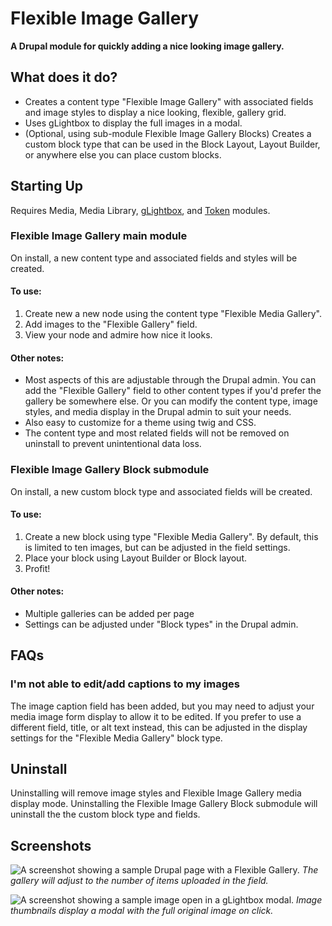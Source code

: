 # Flexible Image Gallery
**A Drupal module for quickly adding a nice looking image gallery.**

## What does it do?
- Creates a content type "Flexible Image Gallery" with associated fields and image styles to display a nice looking, flexible, gallery grid.
- Uses gLightbox to display the full images in a modal.
- (Optional, using sub-module Flexible Image Gallery Blocks) Creates a custom block type that can be used in the Block Layout, Layout Builder, or anywhere else you can place custom blocks.

## Starting Up
Requires Media, Media Library, [gLightbox](https://www.drupal.org/project/glightbox), and [Token](https://www.drupal.org/project/token) modules.

### Flexible Image Gallery main module
On install, a new content type and associated fields and styles will be created.

#### To use: 
1. Create new a new node using the content type "Flexible Media Gallery".
2. Add images to the "Flexible Gallery" field.
3. View your node and admire how nice it looks.

#### Other notes:
- Most aspects of this are adjustable through the Drupal admin. You can add the "Flexible Gallery" field to other content types if you'd prefer the gallery be somewhere else.  Or you can modify the content type, image styles, and media display in the Drupal admin to suit your needs.
- Also easy to customize for a theme using twig and CSS.
- The content type and most related fields will not be removed on uninstall to prevent unintentional data loss.

### Flexible Image Gallery Block submodule
On install, a new custom block type and associated fields will be created.

#### To use:
1. Create a new block using type "Flexible Media Gallery".  By default, this is limited to ten images, but can be adjusted in the field settings.
2. Place your block using Layout Builder or Block layout.
3. Profit!

#### Other notes:
- Multiple galleries can be added per page
- Settings can be adjusted under "Block types" in the Drupal admin.

## FAQs

### I'm not able to edit/add captions to my images
The image caption field has been added, but you may need to adjust your media image form display to allow it to be edited.  If you prefer to use a different field, title, or alt text instead, this can be adjusted in the display settings for the "Flexible Media Gallery" block type.

## Uninstall
Uninstalling will remove image styles and Flexible Image Gallery media display mode.  Uninstalling the Flexible Image Gallery Block submodule will uninstall the the custom block type and fields.

## Screenshots
![A screenshot showing a sample Drupal page with a Flexible Gallery.](https://github.com/user-attachments/assets/a88023ae-d97e-4dc9-b71e-55546397655e)
_The gallery will adjust to the number of items uploaded in the field._

![A screenshot showing a sample image open in a gLightbox modal.](https://github.com/user-attachments/assets/efa90cb5-9645-46db-a15c-bd62e796dac2)
_Image thumbnails display a modal with the full original image on click._
